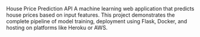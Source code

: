 House Price Prediction API
A machine learning web application that predicts house prices based on input features. This project demonstrates the complete pipeline of model training, deployment using Flask, Docker, and hosting on platforms like Heroku or AWS.
